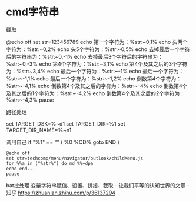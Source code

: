 # cmd字符串










截取

@echo off
set str=123456789
echo 第一个字符为：%str:~0,1%
echo 头两个字符为：%str:~0,2%
echo 头5个字符为：%str:~0,5%
echo 去掉最后一个字符后的字符串为：%str:~0,-1%
echo 去掉最后3个字符后的字符串为：%str:~0,-3%
echo 第4个字符为：%str:~3,1%
echo 第4个及其之后的3个字符为：%str:~3,4%
echo 最后一个字符为：%str:~-1%
echo 最后一个字符为：%str:~-1,1%
echo 最后一个字符为：%str:~-1,2%
echo 倒数第4个字符为：%str:~-4,1%
echo 倒数第4个及其之后的字符为：%str:~-4%
echo 倒数第4个及其之后的1个字符为：%str:~-4,2%
echo 倒数第4个及其之后的2个字符为：%str:~-4,3%
pause

路径处理

set TARGET_DSK=%~d1
set TARGET_DIR=%1
set TARGET_DIR_NAME=%~n1

调用自己
if "%1" == "" (
%0 %CD%
goto END
)

```
@echo off
set str=techcomp/menu/navigator/outlook/childMenu.js
for %%a in ("%str%") do md %%~dpa
echo end...
pause
```

bat批处理 变量字符串赋值、设置、拼接、截取 - 让我们平等的认知世界的文章 - 知乎
https://zhuanlan.zhihu.com/p/36137294
















